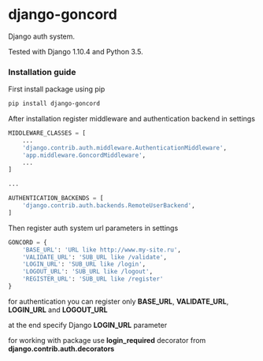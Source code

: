 # django-goncord
Django auth system.

Tested with Django 1.10.4 and Python 3.5.

### Installation guide

First install package using pip

```sh
pip install django-goncord
```

After installation register middleware and authentication backend in settings

```python
MIDDLEWARE_CLASSES = [
    ...
    'django.contrib.auth.middleware.AuthenticationMiddleware',
    'app.middleware.GoncordMiddleware',
    ...
]

...

AUTHENTICATION_BACKENDS = [
    'django.contrib.auth.backends.RemoteUserBackend',
]
```

Then register auth system url parameters in settings

```python
GONCORD = {
    'BASE_URL': 'URL like http://www.my-site.ru',
    'VALIDATE_URL': 'SUB_URL like /validate',
    'LOGIN_URL': 'SUB_URL like /login',
    'LOGOUT_URL': 'SUB_URL like /logout',
    'REGISTER_URL': 'SUB_URL like /register'
}
```

for authentication you can register only **BASE_URL**, **VALIDATE_URL**, **LOGIN_URL** and **LOGOUT_URL**

at the end specify Django **LOGIN_URL** parameter

for working with package use **login_required** decorator from **django.contrib.auth.decorators**
